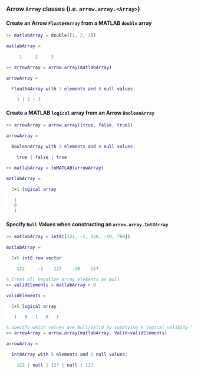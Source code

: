 ### Arrow `Array` classes (i.e. `arrow.array.<Array>`)

#### Create an Arrow `Float64Array` from a MATLAB `double` array

```matlab
>> matlabArray = double([1, 2, 3])

matlabArray =

     1     2     3

>> arrowArray = arrow.array(matlabArray)

arrowArray = 

  Float64Array with 3 elements and 0 null values:

    1 | 2 | 3
```

#### Create a MATLAB `logical` array from an Arrow `BooleanArray`

```matlab
>> arrowArray = arrow.array([true, false, true])

arrowArray = 

  BooleanArray with 3 elements and 0 null values:

    true | false | true

>> matlabArray = toMATLAB(arrowArray)

matlabArray =

  3×1 logical array

   1
   0
   1
```

#### Specify `Null` Values when constructing an `arrow.array.Int8Array`

```matlab
>> matlabArray = int8([122, -1, 456, -10, 789])

matlabArray =

  1×5 int8 row vector

    122     -1    127    -10    127

% Treat all negative array elements as Null
>> validElements = matlabArray > 0

validElements =

  1×5 logical array

   1   0   1   0   1

% Specify which values are Null/Valid by supplying a logical validity "mask"
>> arrowArray = arrow.array(matlabArray, Valid=validElements)

arrowArray = 

  Int8Array with 5 elements and 2 null values:

    122 | null | 127 | null | 127
```
